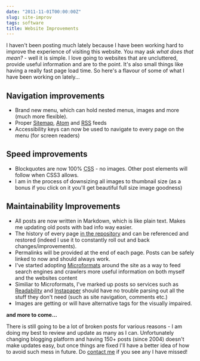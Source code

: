 ```yaml
---
date: "2011-11-01T00:00:00Z"
slug: site-improv
tags: software
title: Website Improvements
---
```


I haven't been posting much lately because I have been 
working hard to improve the experience of visiting this
website. You may ask *what does that mean?* - well it is
simple. I love going to websites that are uncluttered, 
provide useful information and are to the point. It's
also small things like having a really fast page load
time. So here's a flavour of some of what I have 
been working on lately...


## Navigation improvements

- Brand new menu, which can hold nested menus, images 
and more (much more flexible).
- Proper [Sitemap][], [Atom][] and [RSS][] feeds
- Accessibility keys can now be used to navigate to 
every page on the menu (for screen readers)

## Speed improvements

- Blockquotes are now 100% <acronym title="Cascading Style Sheets">CSS</acronym> - no images. Other post 
 elements will follow when CSS3 allows.
- I am in the process of downsizing all images 
to thumbnail size (as a bonus if you click on 
it you'll get beautiful full size image goodness)


## Maintainability Improvements

- All posts are now written in Markdown, which is like plain 
text. Makes me updating old posts with bad info way easier.
- The history of every page [in the repository][repo] and can 
be referenced and restored (indeed I use it to constantly 
roll out and back changes/improvements).
- Permalinks will be provided at the end of each page. Posts 
can be safely linked to now and should always work.
- I've started adopting [Microformats][] around the site as 
a way to feed search engines and crawlers more useful information 
on both myself and the websites content
- Similiar to Microformats, I've marked up posts so services 
such as [Readability][] and [Instapaper][] should have no 
trouble parsing out all the stuff they don't need (such 
as site navigation, comments etc.)
- Images are getting or will have alternative tags for the 
visually impaired.

**and more to come...**

There is still going to be a lot of broken posts for various 
reasons - I am doing my best to review and update as many as 
I can. Unfortunately changing blogging platform and having 150+ 
posts (since 2004) doesn't make updates easy, but once things 
are fixed I'll have a better idea of how to avoid such mess 
in future. Do [contact me][] if you see any I have missed!

[Sitemap]: /sitemap.xml "Neil Grogan's Sitemap"
[Atom]: /atom.xml "Neil Grogan's Atom Feed"
[RSS]: /rss.xml "Neil Grogan's RSS Feed"
[repo]: https://github.com/dueyfinster/dueyfinster.github.com "My Github Repo"
[Microformats]: http://microformats.org/ "Microformats"
[Readability]: http://www.readability.com/ "Readability"
[Instapaper]: http://www.instapaper.com/ "Instapaper"
[contact me]: /contact/
